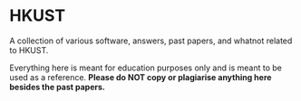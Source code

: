 # HKUST

A collection of various software, answers, past papers, and whatnot related to HKUST. 

Everything here is meant for education purposes only and is meant to be used as a reference. **Please do NOT copy or plagiarise anything here besides the past papers.**
